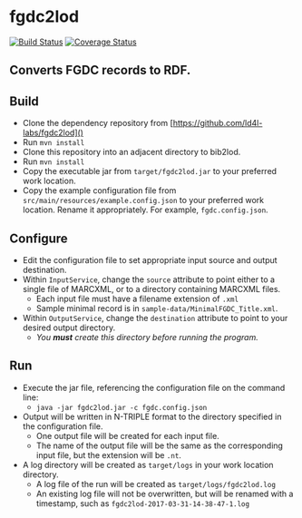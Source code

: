 # fgdc2lod

[![Build Status](https://travis-ci.org/ld4l-labs/fgdc2lod.svg?branch=develop)](https://travis-ci.org/ld4l-labs/fgdc2lod)
[![Coverage Status](https://coveralls.io/repos/github/ld4l-labs/fgdc2lod/badge.svg?branch=develop)](https://coveralls.io/github/ld4l-labs/fgdc2lod)

## Converts FGDC records to RDF.
  
## Build
* Clone the dependency repository from [https://github.com/ld4l-labs/fgdc2lod]()
* Run `mvn install`
* Clone this repository into an adjacent directory to bib2lod.
* Run `mvn install`
* Copy the executable jar from `target/fgdc2lod.jar` to your preferred work location.
* Copy the example configuration file from `src/main/resources/example.config.json` to your preferred work location. Rename it appropriately. For example, `fgdc.config.json`.

## Configure
* Edit the configuration file to set appropriate input source and output destination.
* Within `InputService`, change the `source` attribute to point either to a single file of MARCXML, or to a directory containing MARCXML files.
  * Each input file must have a filename extension of `.xml`
  * Sample minimal record is in `sample-data/MinimalFGDC_Title.xml`.
* Within `OutputService`, change the `destination` attribute to point to your desired output directory. 
  * _You **must** create this directory before running the program._

## Run
* Execute the jar file, referencing the configuration file on the command line:
  * `java -jar fgdc2lod.jar -c fgdc.config.json`
* Output will be written in N-TRIPLE format to the directory specified in the configuration file. 
  * One output file will be created for each input file. 
  * The name of the output file will be the same as the corresponding input file, but the extension will be `.nt`.
* A log directory will be created as `target/logs` in your work location directory. 
  * A log file of the run will be created as `target/logs/fgdc2lod.log`
  * An existing log file will not be overwritten, but will be renamed with a timestamp, such as `fgdc2lod-2017-03-31-14-38-47-1.log`
